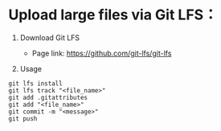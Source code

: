 # Upload large files via Git LFS：


1. Download Git LFS
    -  Page link: https://github.com/git-lfs/git-lfs

2. Usage
```
git lfs install
git lfs track "<file_name>"  
git add .gitattributes  
git add "<file_name>"  
git commit -m "<message>"  
git push
```

